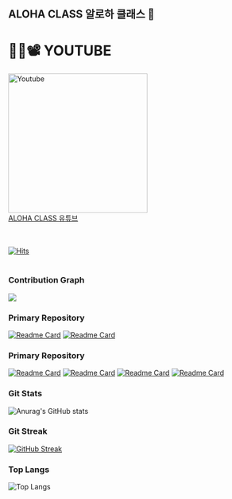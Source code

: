 ## ALOHA CLASS 알로하 클래스 🌴


# 👩‍🏫📽 YOUTUBE 
<a href="https://www.youtube.com/channel/UCVqCofIsA8rXp8Nm0-Rzo0A?sub_confirmation=1" rel="nofollow"><img alt="Youtube" title="Youtube" src="https://i.imgur.com/Fj6mooW.png" data-canonical-src="https://img.shields.io/badge/-Subscribe-red?style=for-the-badge&amp;logo=youtube&amp;logoColor=white" style="width: 280px; max-width:100%"></a>
<br>
<a href="https://www.youtube.com/@alohaclass" target="_blank">ALOHA CLASS 유튜브</a>
<br>
<br>
<br>

[![Hits](https://hits.seeyoufarm.com/api/count/incr/badge.svg?url=https%3A%2F%2Fgithub.com%2FALOHA-CLASS&count_bg=%23252090&title_bg=%23FF0000&icon=youtubetv.svg&icon_color=%23E7E7E7&title=ALOLA-CLASS&edge_flat=false)](https://hits.seeyoufarm.com)
<br><br>



<!-- 잔디 -->
### Contribution Graph 
<img src="https://ghchart.rshah.org/219138/wwwalohacampus" />

<!--
![Anurag's GitHub stats](https://github-readme-stats.vercel.app/api?username=wwwalohacampus&theme=default&show_icons=true)

-->
<!-- 대표 앱 -->
### Primary Repository
[![Readme Card](https://github-readme-stats.vercel.app/api/pin/?username=ALOHA-CLASS&repo=JavaFX_BBS&show_icons=true&theme=nightowl)](https://github.com/JavaFX_BBS)
[![Readme Card](https://github-readme-stats.vercel.app/api/pin/?username=ALOHA-CLASS&repo=JavaFX_QRCodeGenerator&show_icons=true&theme=nightowl)](https://github.com/JavaFX_QRCodeGenerator)

<!-- 대표 레포지토리 -->
### Primary Repository
[![Readme Card](https://github-readme-stats.vercel.app/api/pin/?username=ALOHA-CLASS&repo=MSA9_JAVA&show_icons=true&theme=nightowl)](https://github.com/ALOHA-CLASS/MSA9_JAVA)
[![Readme Card](https://github-readme-stats.vercel.app/api/pin/?username=ALOHA-CLASS&repo=SpringBoot_TJE&show_icons=true&theme=nightowl)](https://github.com/ALOHA-CLASS/SpringBoot_TJE)
[![Readme Card](https://github-readme-stats.vercel.app/api/pin/?username=ALOHA-CLASS&repo=Node.js_TJE&show_icons=true&theme=nightowl)](https://github.com/ALOHA-CLASS/Node.js_TJE)
[![Readme Card](https://github-readme-stats.vercel.app/api/pin/?username=ALOHA-CLASS&repo=React_TJE&show_icons=true&theme=nightowl)](https://github.com/ALOHA-CLASS/React_TJE)

<!-- 깃 스텟 -->
### Git Stats 
![Anurag's GitHub stats](https://github-readme-stats-git-masterorgs-github-readme-stats-team.vercel.app/api?username=wwwalohacampus&include_orgs=true&include_all_commits=true&count_private=true&show_icons=true&theme=nightowl&locale=kr)

### Git Streak
[![GitHub Streak](https://streak-stats.demolab.com?user=wwwalohacampus&theme=github-dark-blue&locale=ko)](https://git.io/streak-stats)

### Top Langs
![Top Langs](https://github-readme-stats.vercel.app/api/top-langs/?username=wwwalohacampus&layout=pie&include_orgs=true&count_private=true&show_icons=true&theme=nightowl&locale=kr)

<!-- 백준 --> 
<!--
[![Solved.ac
프로필](http://mazassumnida.wtf/api/generate_badge?boj=h850415)](https://solved.ac/h850415)
-->

